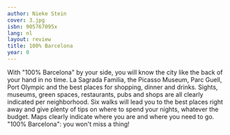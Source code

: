 ```yaml
---
author: Nieke Stein
cover: 3.jpg
isbn: 905767095x
lang: nl
layout: review
title: 100% Barcelona
year: 0
---
```


With "100% Barcelona" by your side, you will know the city like the back of your hand in no time. La Sagrada Familia, the Picasso Museum, Parc Guell, Port Olympic and the best places for shopping, dinner and drinks. Sights, museums, green spaces, restaurants, pubs and shops are all clearly indicated per neighborhood. Six walks will lead you to the best places right away and give plenty of tips on where to spend your nights, whatever the budget. Maps clearly indicate where you are and where you need to go. "100% Barcelona": you won't miss a thing!
